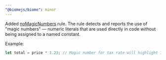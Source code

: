 ```yaml
---
"@biomejs/biome": minor
---
```


Added [noMagicNumbers](https://github.com/biomejs/biome/issues/4333) rule.
The rule detects and reports the use of "magic numbers" — numeric literals that are used directly in code without being assigned to a named constant.

Example:

```js
let total = price * 1.23; // Magic number for tax rate will highlight 1.23 as magic number
```
